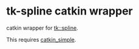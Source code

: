 tk-spline catkin wrapper
=====

catkin wrapper for [tk::spline](https://github.com/ethz-asl/gflags_catkin).

This requires [catkin_simple](https://github.com/ethz-asl/catkin_simple).
